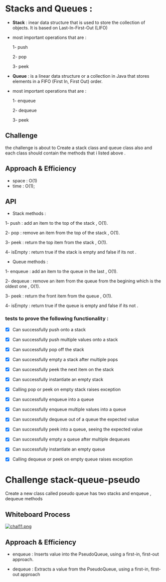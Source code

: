 # Stacks and Queues :

+ **Stack** : inear data structure that is used to store the collection of objects. It is based on Last-In-First-Out (LIFO)
  

+ most important operations that are :

    1- push

    2- pop

    3- peek
  


+ **Queue** : is a linear data structure or a collection in Java that stores elements in a FIFO (First In, First Out) order.

 + most important operations that are :

    1- enqueue 

    2- dequeue 

    3- peek

## Challenge

the challenge is about to Create a stack class and queue class also and each class should contain the methods that i listed above .

## Approach & Efficiency

+ space : O(1)
+ time : O(1);

## API

+ Stack methods :

1- push : add an item to the top of the stack , O(1).

2- pop : remove an item from the top of the stack , O(1).

3- peek : return the top item from the stack , O(1).

4- isEmpty : return true if the stack is empty and false if its not .


+ Queue methods :

1- enqueue : add an item to the queue in the last , O(1).

2- dequeue : remove an item from the queue from the begining which is the oldest one , O(1).

3- peek : return the front item from the queue , O(1).

4- isEmpty : return true if the queue is empty and false if its not .



### tests to prove the following functionality :

- [x] Can successfully push onto a stack
- [x] Can successfully push multiple values onto a stack
- [x] Can successfully pop off the stack
- [x] Can successfully empty a stack after multiple pops
- [x] Can successfully peek the next item on the stack
- [x] Can successfully instantiate an empty stack
- [x] Calling pop or peek on empty stack raises exception
- [x] Can successfully enqueue into a queue
- [x] Can successfully enqueue multiple values into a queue
- [x] Can successfully dequeue out of a queue the expected value
- [x] Can successfully peek into a queue, seeing the expected value
- [x] Can successfully empty a queue after multiple dequeues
- [x] Can successfully instantiate an empty queue
- [x] Calling dequeue or peek on empty queue raises exception


# Challenge stack-queue-pseudo

Create a new class called pseudo queue has two stacks and enqueue , dequeue methods

## Whiteboard Process


[![chal11.png](https://i.postimg.cc/J4gSSRW1/chal11.png)](https://postimg.cc/qzsm3VRY)

## Approach & Efficiency

+ enqueue : Inserts value into the PseudoQueue, using a first-in, first-out approach.

+ dequeue : Extracts a value from the PseudoQueue, using a first-in, first-out approach

